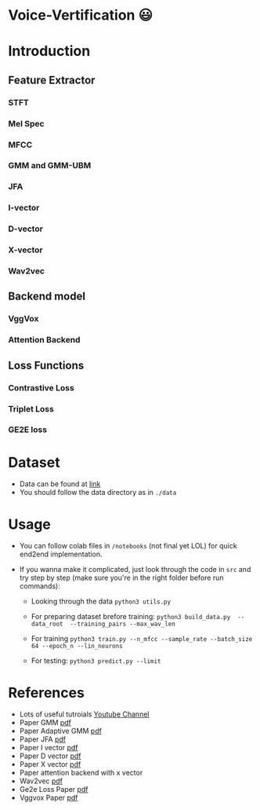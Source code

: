 Voice-Vertification :smiley:
=====

# Introduction

## Feature Extractor

### STFT 

### Mel Spec

### MFCC

### GMM and GMM-UBM

### JFA

### I-vector 

### D-vector 

### X-vector

### Wav2vec

## Backend model

### VggVox

### Attention Backend

## Loss Functions

### Contrastive Loss

### Triplet Loss

### GE2E loss



# Dataset

- Data can be found at [link](https://drive.google.com/file/d/1oT_cvFRDLha0E0Yh66zKRrisGgIbgjmZ/view?usp=sharing)
- You should follow the data directory as in `./data`

# Usage

- You can follow colab files in `/notebooks` (not final yet LOL) for quick end2end implementation.
- If you wanna make it complicated, just look through the code in `src` and try step by step (make sure you're in the right folder before run commands):


  - Looking through the data ` python3 utils.py `

  - For preparing dataset brefore training:  ` python3 build_data.py  --data_root  --training_pairs --max_wav_len `

  - For training `` python3 train.py --n_mfcc --sample_rate --batch_size 64 --epoch_n --lin_neurons ``

  - For testing: `` python3 predict.py --limit ``

# References

- Lots of useful tutroials [Youtube Channel](https://www.youtube.com/c/ValerioVelardoTheSoundofAI)
- Paper GMM [pdf](https://maelfabien.github.io/machinelearning/Speech1/#limits-of-gmm-ubm)
- Paper Adaptive GMM [pdf](http://citeseerx.ist.psu.edu/viewdoc/download?doi=10.1.1.117.338&rep=rep1&type=pdf)
- Paper JFA [pdf](https://www1.icsi.berkeley.edu/Speech/presentations/AFRL_ICSI_visit2_JFA_tutorial_icsitalk.pdf)
- Paper I vector [pdf](http://groups.csail.mit.edu/sls/archives/root/publications/2010/Dehak_IEEE_Transactions.pdf) 
- Paper D vector [pdf](https://static.googleusercontent.com/media/research.google.com/en//pubs/archive/41939.pdf)
- Paper X vector [pdf](https://www.danielpovey.com/files/2018_icassp_xvectors.pdf)
- Paper attention backend with x vector [](https://arxiv.org/pdf/2104.01541.pdf)
- Wav2vec [pdf](https://huggingface.co/transformers/model_doc/wav2vec2.html)
- Ge2e Loss Paper [pdf](https://arxiv.org/pdf/1710.10467.pdf)
- Vggvox Paper [pdf](https://arxiv.org/pdf/1806.05622.pdf)
